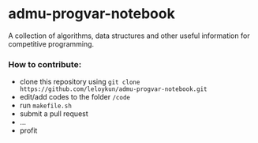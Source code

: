 # admu-progvar-notebook
A collection of algorithms, data structures and other useful information for competitive programming.

### How to contribute:
- clone this repository using `git clone https://github.com/leloykun/admu-progvar-notebook.git`
- edit/add codes to the folder `/code`
- run `makefile.sh`
- submit a pull request
- ...
- profit
